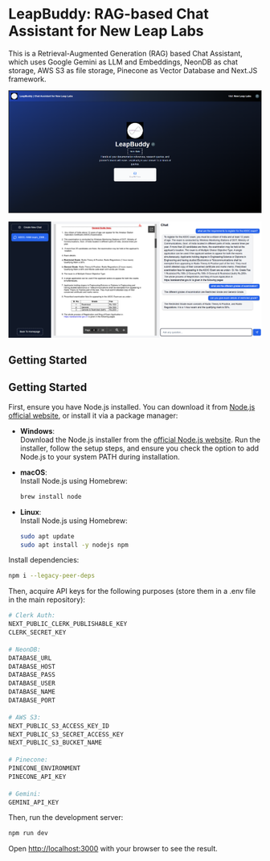 # LeapBuddy: RAG-based Chat Assistant for New Leap Labs

This is a Retrieval-Augmented Generation (RAG) based Chat Assistant, which uses Google Gemini as LLM and Embeddings, NeonDB as chat storage, AWS S3 as file storage, Pinecone as Vector Database and Next.JS framework.

![LeapBuddy](LeapBuddy.png)

![Chat Page](chat.png)



## Getting Started

## Getting Started

First, ensure you have Node.js installed. You can download it from [Node.js official website](https://nodejs.org/), or install it via a package manager:
- **Windows**:  
  Download the Node.js installer from the [official Node.js website](https://nodejs.org/). Run the installer, follow the setup steps, and ensure you check the option to add Node.js to your system PATH during installation.

- **macOS**:  
  Install Node.js using Homebrew:
  ```bash
  brew install node
  ```
- **Linux**:  
  Install Node.js using Homebrew:
  ```bash
  sudo apt update
  sudo apt install -y nodejs npm
  ```

Install dependencies:

```bash
npm i --legacy-peer-deps
```

Then, acquire API keys for the following purposes (store them in a .env file in the main repository):
```bash
# Clerk Auth:
NEXT_PUBLIC_CLERK_PUBLISHABLE_KEY
CLERK_SECRET_KEY

# NeonDB: 
DATABASE_URL
DATABASE_HOST
DATABASE_PASS
DATABASE_USER
DATABASE_NAME
DATABASE_PORT

# AWS S3: 
NEXT_PUBLIC_S3_ACCESS_KEY_ID
NEXT_PUBLIC_S3_SECRET_ACCESS_KEY
NEXT_PUBLIC_S3_BUCKET_NAME

# Pinecone: 
PINECONE_ENVIRONMENT
PINECONE_API_KEY

# Gemini: 
GEMINI_API_KEY
```

Then, run the development server:
```bash
npm run dev
```

Open [http://localhost:3000](http://localhost:3000) with your browser to see the result.



